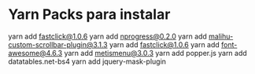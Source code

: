 # Yarn Packs para instalar
yarn add fastclick@1.0.6
yarn add nprogress@0.2.0
yarn add malihu-custom-scrollbar-plugin@3.1.3
yarn add fastclick@1.0.6
yarn add font-awesome@4.6.3
yarn add metismenu@3.0.3
yarn add popper.js
yarn add datatables.net-bs4
yarn add jquery-mask-plugin
